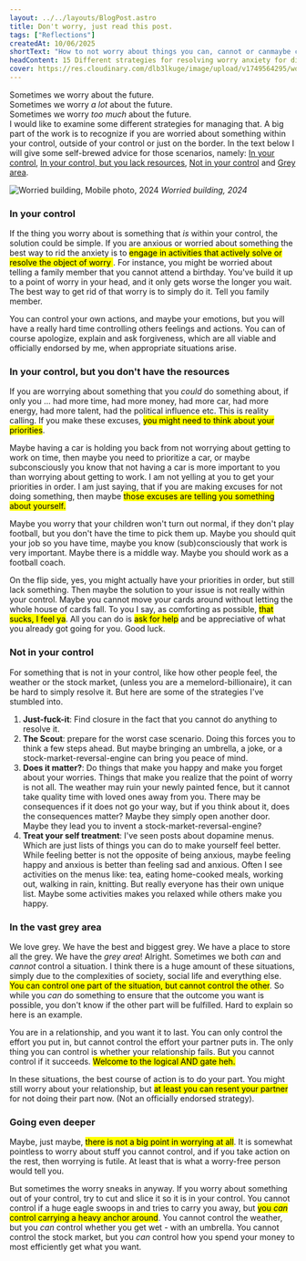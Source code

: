 ```yaml
---
layout: ../../layouts/BlogPost.astro
title: Don't worry, just read this post.
tags: ["Reflections"]
createdAt: 10/06/2025
shortText: "How to not worry about things you can, cannot or canmaybe control. And finally someone telling you that you can carry an anchor around."
headContent: 15 Different strategies for resolving worry anxiety for different times.
cover: https://res.cloudinary.com/dlb3lkuge/image/upload/v1749564295/worried_building_ihbs4h.jpg
---
```


Sometimes we worry about the future.<br> Sometimes we worry _a lot_ about the future.<br> Sometimes we worry _too much_ about the future.<br> I would like to examine some different strategies for managing that. A big part of the work is to recognize if you are worried about something within your control, outside of your control or just on the border. In the text below I will give some self-brewed advice for those scenarios, namely: [In your control](#in-your-control), [In your control, but you lack resources](#in-your-control-but-you-dont-have-the-resources), [Not in your control](#not-in-your-control) and [Grey area](#in-the-vast-grey-area).

![Worried building, Mobile photo, 2024](https://res.cloudinary.com/dlb3lkuge/image/upload/v1749564295/worried_building_ihbs4h.jpg)
*Worried building, 2024*

### In your control
If the thing you worry about is something that _is_ within your control, the solution could be simple. If you are anxious or worried about something the best way to rid the anxiety is to <mark>engage in activities that actively solve or resolve the object of worry </mark>. 
For instance, you might be worried about telling a family member that you cannot attend a birthday. You've build it up to a point of worry in your head, and it only gets worse the longer you wait. The best way to get rid of that worry is to simply do it. Tell you family member.

You can control your own actions, and maybe your emotions, but you will have a really hard time controlling others feelings and actions. You can of course apologize, explain and ask forgiveness, which are all viable and officially endorsed by me, when appropriate situations arise.

### In your control, but you don't have the resources
If you are worrying about something that you _could_ do something about, if only you ... had more time, had more money, had more car, had more energy, had more talent, had the political influence etc. This is reality calling. If you make these excuses, <mark>you might need to think about your priorities</mark>.

Maybe having a car is holding you back from not worrying about getting to work on time, then maybe you need to prioritize a car, or maybe subconsciously you know that not having a car is more important to you than worrying about getting to work. I am not yelling at you to get your priorities in order. I am just saying, that if you are making excuses for not doing something, then maybe <mark>those excuses are telling you something about yourself<mark>. 

Maybe you worry that your children won't turn out normal, if they don't play football, but you don't have the time to pick them up. Maybe you should quit your job so you have time, maybe you know (sub)consciously that work is very important. Maybe there is a middle way. Maybe you should work as a football coach.

On the flip side, yes, you might actually have your priorities in order, but still lack something. Then maybe the solution to your issue is not really within your control. Maybe you cannot move your cards around without letting the whole house of cards fall. To you I say, as comforting as possible, <mark>that sucks, I feel ya</mark>. All you can do is <mark>ask for help</mark> and be appreciative of what you already got going for you. Good luck.

### Not in your control
For something that is not in your control, like how other people feel, the weather or the stock market, (unless you are a memelord-billionaire), it can be hard to simply resolve it. But here are some of the strategies I've stumbled into.
1. **Just-fuck-it**: Find closure in the fact that you cannot do anything to resolve it. 
2. **The Scout**: prepare for the worst case scenario. Doing this forces you to think a few steps ahead. But maybe bringing an umbrella, a joke, or a stock-market-reversal-engine can bring you peace of mind.
3. **Does it matter?**: Do things that make you happy and make you forget about your worries. Things that make you realize that the point of worry is not all. The weather may ruin your newly painted fence, but it cannot take quality time with loved ones away from you. There may be consequences if it does not go your way, but if you think about it, does the consequences matter? Maybe they simply open another door. Maybe they lead you to invent a stock-market-reversal-engine?
4. **Treat your self treatment**: I've seen posts about dopamine menus. Which are just lists of things you can do to make yourself feel better. While feeling better is not the opposite of being anxious, maybe feeling happy and anxious is better than feeling sad and anxious. Often I see activities on the menus like: tea, eating home-cooked meals, working out, walking in rain, knitting. But really everyone has their own unique list. Maybe some activities makes you relaxed while others make you happy.

### In the vast grey area
We love grey. We have the best and biggest grey. We have a place to store all the grey. We have the _grey area_! Alright. Sometimes we both _can_ and _cannot_ control a situation. I think there is a huge amount of these situations, simply due to the complexities of society, social life and everything else. <mark>You can control one part of the situation, but cannot control the other</mark>. So while you _can_ do something to ensure that the outcome you want is possible, you don't know if the other part will be fulfilled. Hard to explain so here is an example.

You are in a relationship, and you want it to last. You can only control the effort you put in, but cannot control the effort your partner puts in. The only thing you can control is whether your relationship fails. But you cannot control if it succeeds. <mark>Welcome to the logical AND gate heh<mark>.

In these situations, the best course of action is to do your part. You might still worry about your relationship, but <mark>at least you can resent your partner</mark> for not doing their part now. (Not an officially endorsed strategy). 


### Going even deeper
Maybe, just maybe, <mark>there is not a big point in worrying at all</mark>. It is somewhat pointless to worry about stuff you cannot control, and if you take action on the rest, then worrying is futile. At least that is what a worry-free person would tell you.

But sometimes the worry sneaks in anyway. If you worry about something out of your control, try to cut and slice it so it is in your control. You cannot control if a huge eagle swoops in and tries to carry you away, but <mark>you _can_ control carrying a heavy anchor around</mark>. You cannot control the weather, but you _can_ control whether you get wet - with an umbrella. You cannot control the stock market, but you _can_ control how you spend your money to most efficiently get what you want.

